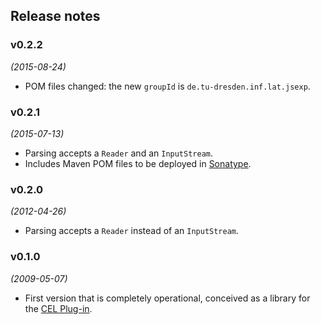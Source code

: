 
## Release notes


### v0.2.2
*(2015-08-24)*
* POM files changed: the new `groupId` is `de.tu-dresden.inf.lat.jsexp`.


### v0.2.1
*(2015-07-13)*
* Parsing accepts a `Reader` and an `InputStream`.
* Includes Maven POM files to be deployed in [Sonatype](https://oss.sonatype.org/).


### v0.2.0
*(2012-04-26)*
* Parsing accepts a `Reader` instead of an `InputStream`.


### v0.1.0
*(2009-05-07)*
* First version that is completely operational, conceived as a library for the [CEL Plug-in](https://github.com/julianmendez/cel.git).




